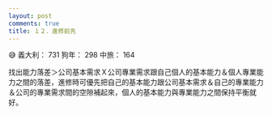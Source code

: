 ```yaml
---
layout: post
comments: true
title: １２．進修前先
---
```


:sweat_smile: 義大利： 731 狗年： 298 中旅： 164


找出能力落差＞公司基本需求Ｘ公司專業需求跟自己個人的基本能力＆個人專業能力之間的落差，進修時可優先把自己的基本能力跟公司基本需求＆自己的專業能力＆公司的專業需求間的空隙補起來，個人的基本能力與專業能力之間保持平衡就好。
